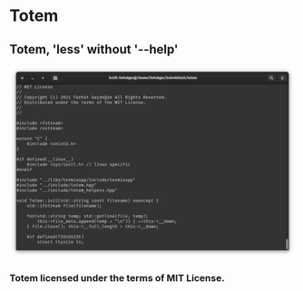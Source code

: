 # Totem
## Totem, 'less' without '--help'

![extern "C" ok](resource/window.png)

### Totem licensed under the terms of MIT License.
